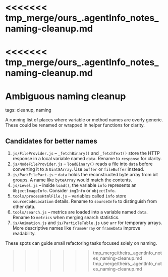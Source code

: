 <<<<<<< tmp_merge/ours_.agentInfo_notes_naming-cleanup.md
=======
<<<<<<< tmp_merge/ours_.agentInfo_notes_naming-cleanup.md
=======
# Ambiguous naming cleanup

tags: cleanup, naming

A running list of places where variable or method names are overly generic.
These could be renamed or wrapped in helper functions for clarity.

## Candidates for better names
1. `js/FileProvider.js` – `_fetchBinary()` and `_fetchText()` store the HTTP response in a local variable named `data`. Rename to `response` for clarity.
2. `js/NodeFileProvider.js` – `loadBinary()` reads a file into `data` before converting it to a `Uint8Array`. Use `buffer` or `fileBuffer` instead.
3. `js/PackFilePart.js` – `data` holds the reconstructed byte array from bit groups. A name like `byteArray` would match the contents.
4. `js/Level.js` – inside `load()`, the variable `info` represents an `ObjectImageInfo`. Consider `imgInfo` or `objectInfo`.
5. `tools/processHtmlFile.js` – variables called `info` store `sourceCodeLocation` details. Rename to `sourceInfo` to distinguish from other data.
6. `tools/search.js` – metrics are loaded into a variable named `data`. Rename to `metrics` when merging search statistics.
7. `js/Animation.js` and `js/ParticleTable.js` use `arr` for temporary arrays. More descriptive names like `frameArray` or `frameData` improve readability.

These spots can guide small refactoring tasks focused solely on naming.
>>>>>>> tmp_merge/theirs_.agentInfo_notes_naming-cleanup.md
>>>>>>> tmp_merge/theirs_.agentInfo_notes_naming-cleanup.md

